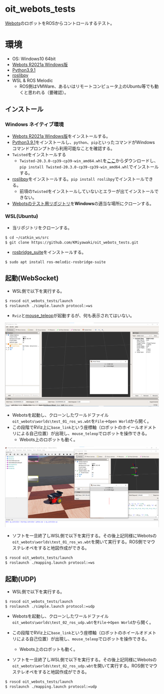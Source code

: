 # oit_webots_tests

[Webots](https://cyberbotics.com/)のロボットをROSからコントロールするテスト。

# 環境

- OS: Windows10 64bit
- [Webots R2021a Windows版](https://cyberbotics.com/)
- [Python3.9.1](https://pythonlinks.python.jp/ja/index.html)
- [roslibpy](https://roslibpy.readthedocs.io/en/latest/)
- WSL & ROS Melodic
    - ROS側はVMWare、あるいはリモートコンピュータ上のUbuntu等でも動くと思われる（要確認）。

## インストール

### Windows ネイティブ環境

- [Webots R2021a Windows版](https://cyberbotics.com/)をインストールする。
- [Python3.9.1](https://pythonlinks.python.jp/ja/index.html)をインストールし、`python`、`pip`といったコマンドがWindowsコマンドプロンプトから利用可能なことを確認する。
- `Twisted`をインストールする
    - `Twisted‑20.3.0‑cp39‑cp39‑win_amd64.whl`を[ここ](https://www.lfd.uci.edu/~gohlke/pythonlibs/#twisted)からダウンロードし、`pip install Twisted‑20.3.0‑cp39‑cp39‑win_amd64.whl`でインストールする。
- [roslibpy](https://roslibpy.readthedocs.io/en/latest/)をインストールする。`pip install roslibpy`でインストールできる。
    - 前項の`Twisted`をインストールしていないとエラーが出てインストールできない。
- [Webotsのテスト用リポジトリ](https://github.com/KMiyawaki/oit_webots.git)を**Windows**の適当な場所にクローンする。

### WSL(Ubuntu)

- 当リポジトリをクローンする。

```shell
$ cd ~/catkin_ws/src
$ git clone https://github.com/KMiyawaki/oit_webots_tests.git
```

- [rosbridge_suite](http://wiki.ros.org/rosbridge_suite)をインストールする。

```shell
$ sudo apt install ros-melodic-rosbridge-suite
```

## 起動(WebSocket)

- WSL側で以下を実行する。

```shell
$ roscd oit_webots_tests/launch
$ roslaunch ./simple.launch protocol:=ws
```

- `Rviz`と[mouse_teleop](https://github.com/ros-teleop/teleop_tools)が起動するが、何も表示されてはいない。

![2021-01-18_133745.png](./images/2021-01-18_133745.png)

- Webotsを起動し、クローンしたワールドファイル`oit_webots\worlds\test_01_ros_ws.wbt`を`File`->`Open World`から開く。
- この段階でRViz上に`base_link`という座標軸（ロボットのホイールオドメトリによる自己位置）が出現し、`mouse_teleop`でロボットを操作できる。
    - Webots上のロボットも動く。

![2021-01-18_134016.png](./images/2021-01-18_134016.png)

- ソフトを一旦終了しWSL側で以下を実行する。その後上記同様にWebotsの`oit_webots\worlds\test_01_ros_ws.wbt`を開いて実行する。ROS側でマウステレオペをすると地図作成ができる。

```shell
$ roscd oit_webots_tests/launch
$ roslaunch ./mapping.launch protocol:=ws
```

## 起動(UDP)

- WSL側で以下を実行する。

```shell
$ roscd oit_webots_tests/launch
$ roslaunch ./simple.launch protocol:=udp
```

- Webotsを起動し、クローンしたワールドファイル`oit_webots\worlds\test_02_ros_udp.wbt`を`File`->`Open World`から開く。
- この段階でRViz上に`base_link`という座標軸（ロボットのホイールオドメトリによる自己位置）が出現し、`mouse_teleop`でロボットを操作できる。
    - Webots上のロボットも動く。

- ソフトを一旦終了しWSL側で以下を実行する。その後上記同様にWebotsの`oit_webots\worlds\test_02_ros_udp.wbt`を開いて実行する。ROS側でマウステレオペをすると地図作成ができる。

```shell
$ roscd oit_webots_tests/launch
$ roslaunch ./mapping.launch protocol:=udp
```
